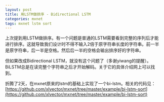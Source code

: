 ```yaml
---
layout: post
title: 用LSTM做排序 - Bidirectional LSTM
categories: mxnet
tags: mxnet lstm sort
---
```


上次提到用LSTM做排序。有一个问题是普通的LSTM需要看到完整的序列后才能进行排序。这就导致我们设计时不得不输入2倍于原字符串长度的字符串。前一半是原字符串，后一半是空格。然后后一半的空格会输出排序好的字符串。

但如果改成Bidirectional LSTM，就没有这个问题了（多谢yiwang的提醒）。BiLSTM总是在读完整个字符串之后才开始解码。关于它的具体介绍网上可以找到。

折腾了2天，在mxnet原来的lstm的基础上实现了一个bi-lstm。相关的代码见：[https://github.com/xlvector/mxnet/tree/master/example/bi-lstm-sort](https://github.com/xlvector/mxnet/tree/master/example/bi-lstm-sort)